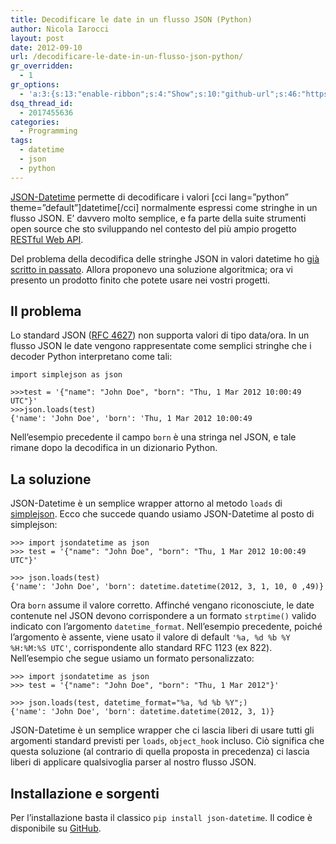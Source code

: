```yaml
---
title: Decodificare le date in un flusso JSON (Python)
author: Nicola Iarocci
layout: post
date: 2012-09-10
url: /decodificare-le-date-in-un-flusso-json-python/
gr_overridden:
  - 1
gr_options:
  - 'a:3:{s:13:"enable-ribbon";s:4:"Show";s:10:"github-url";s:46:"https://github.com/nicolaiarocci/json-datetime";s:11:"ribbon-type";i:5;}'
dsq_thread_id:
  - 2017455636
categories:
  - Programming
tags:
  - datetime
  - json
  - python
---
```

<a href="https://github.com/nicolaiarocci/json-datetime" title="JSON-Datetime" target="_blank">JSON-Datetime</a> permette di decodificare i valori [cci lang=&#8221;python&#8221; theme=&#8221;default&#8221;]datetime[/cci] normalmente espressi come stringhe in un flusso JSON. E&#8217; davvero molto semplice, e fa parte della suite strumenti open source che sto sviluppando nel contesto del più ampio progetto [RESTful Web API][1].

Del problema della decodifica delle stringhe JSON in valori datetime ho [già scritto in passato][2]. Allora proponevo una soluzione algoritmica; ora vi presento un prodotto finito che potete usare nei vostri progetti.

## Il problema

Lo standard JSON (<a href="http://www.ietf.org/rfc/rfc4627.txt" title="RFC 4627 - JSON standard" target="_blank">RFC 4627</a>) non supporta valori di tipo data/ora. In un flusso JSON le date vengono rappresentate come semplici stringhe che i decoder Python interpretano come tali:

    import simplejson as json
    
    >>>test = '{"name": "John Doe", "born": "Thu, 1 Mar 2012 10:00:49 UTC"}'
    >>>json.loads(test)
    {'name': 'John Doe', 'born': 'Thu, 1 Mar 2012 10:00:49 
    

Nell&#8217;esempio precedente il campo `born` è una stringa nel JSON, e tale rimane dopo la decodifica in un dizionario Python.

## La soluzione

JSON-Datetime è un semplice wrapper attorno al metodo `loads` di <a href="http://simplejson.readthedocs.org/en/latest/index.html#" title="simplejson" target="_blank">simplejson</a>. Ecco che succede quando usiamo JSON-Datetime al posto di simplejson:

    >>> import jsondatetime as json
    >>> test = '{"name": "John Doe", "born": "Thu, 1 Mar 2012 10:00:49 UTC"}'
    
    >>> json.loads(test)
    {'name': 'John Doe', 'born': datetime.datetime(2012, 3, 1, 10, 0 ,49)}
    

Ora `born` assume il valore corretto. Affinché vengano riconosciute, le date contenute nel JSON devono corrispondere a un formato `strptime()` valido indicato con l&#8217;argomento `datetime_format`. Nell&#8217;esempio precedente, poiché l&#8217;argomento è assente, viene usato il valore di default `'%a, %d %b %Y %H:%M:%S UTC'`, corrispondente allo standard RFC 1123 (ex 822). Nell&#8217;esempio che segue usiamo un formato personalizzato:

    >>> import jsondatetime as json
    >>> test = '{"name": "John Doe", "born": "Thu, 1 Mar 2012"}'
    
    >>> json.loads(test, datetime_format="%a, %d %b %Y";)
    {'name': 'John Doe', 'born': datetime.datetime(2012, 3, 1)}
    

JSON-Datetime è un semplice wrapper che ci lascia liberi di usare tutti gli argomenti standard previsti per `loads`, `object_hook` incluso. Ciò significa che questa soluzione (al contrario di quella proposta in precedenza) ci lascia liberi di applicare qualsivoglia parser al nostro flusso JSON.

## Installazione e sorgenti

Per l&#8217;installazione basta il classico `pip install json-datetime`. Il codice è disponibile su <a href="https://github.com/nicolaiarocci/json-datetime" title="JSON-Datetime" target="_blank">GitHub</a>.

 [1]: http://nicolaiarocci.com/sviluppare-una-restful-web-api-con-python-flask-e-mongodb/ "Sviluppare una RESTful Web API"
 [2]: http://nicolaiarocci.com/convertire-una-data-json-in-un-oggetto-datetime-python/ "Convertire una data JSON in un oggetto Python datetime"
